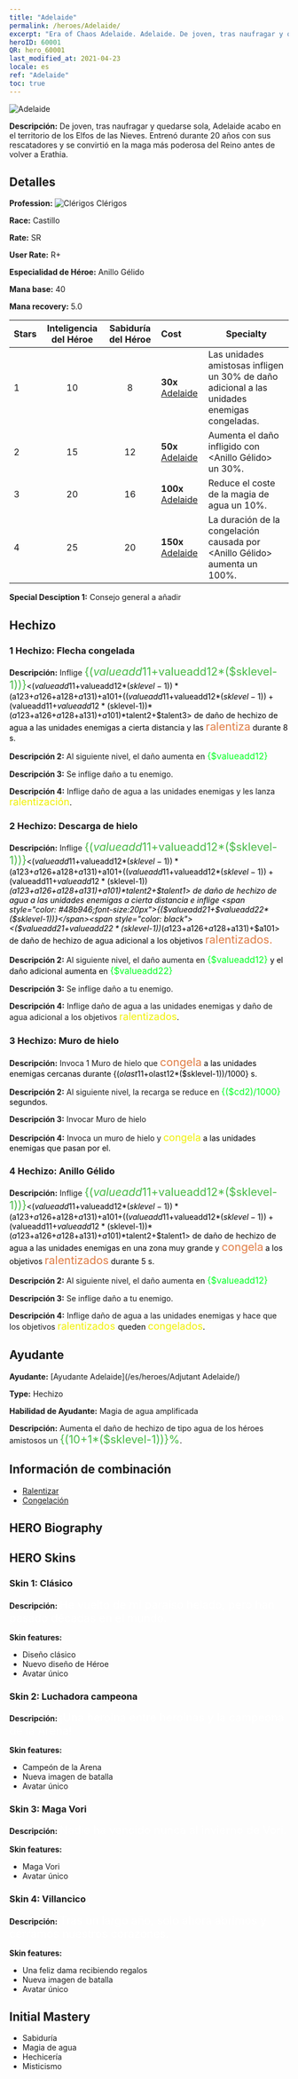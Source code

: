 ```yaml
---
title: "Adelaide"
permalink: /heroes/Adelaide/
excerpt: "Era of Chaos Adelaide. Adelaide. De joven, tras naufragar y quedarse sola, Adelaide acabo en el territorio de los Elfos de las Nieves. Entrenó durante 20 años con sus rescatadores y se convirtió en la maga más poderosa del Reino antes de volver a Erathia."
heroID: 60001
QR: hero_60001
last_modified_at: 2021-04-23
locale: es
ref: "Adelaide"
toc: true
---
```

  ![Adelaide](/images/h/h_Adelaide.jpg)

 **Descripción:** De joven, tras naufragar y quedarse sola, Adelaide acabo en el territorio de los Elfos de las Nieves. Entrenó durante 20 años con sus rescatadores y se convirtió en la maga más poderosa del Reino antes de volver a Erathia.
## Detalles
 **Profession:** ![Clérigos](/images/h/h_prof_2.png) Clérigos

 **Race:** Castillo

 **Rate:** SR

 **User Rate:** R+

 **Especialidad de Héroe:** Anillo Gélido

 **Mana base:** 40

 **Mana recovery:** 5.0


  | Stars | Inteligencia del Héroe | Sabiduría del Héroe | Cost |     Specialty     |
  |---------|:---------------:|:---------------:|:--|--------------------|
  |    1    | 10 | 8 | **30x** [Adelaide](/ItemsES/her_359/) | Las unidades amistosas infligen un 30% de daño adicional a las unidades enemigas congeladas. |
  |    2    | 15 | 12 | **50x** [Adelaide](/ItemsES/her_359/) | Aumenta el daño infligido con <Anillo Gélido> un 30%. |
  |    3    | 20 | 16 | **100x** [Adelaide](/ItemsES/her_359/) | Reduce el coste de la magia de agua un 10%. |
  |    4    | 25 | 20 | **150x** [Adelaide](/ItemsES/her_359/) | La duración de la congelación causada por <Anillo Gélido> aumenta un 100%. |

 **Special Desciption 1:** Consejo general a añadir

## Hechizo
### 1 Hechizo: Flecha congelada
 **Descripción:** Inflige <span style="color: #48b946;font-size:20px">{($valueadd11+$valueadd12*($sklevel-1))}</span><span style="color: black"><($valueadd11+$valueadd12*($sklevel-1))*($a123+$a126+$a128+$a131)+$a101+(($valueadd11+$valueadd12*($sklevel-1))+($valueadd11+$valueadd12*($sklevel-1))*($a123+$a126+$a128+$a131)+$a101)*$talent2+$talent3> de daño de hechizo de agua a las unidades enemigas a cierta distancia y las <span style="color: #e07c44;font-size:20px">ralentiza</span><span style="color: black"> durante 8 s.

 **Descripción 2:** Al siguiente nivel, el daño aumenta en <span style="color: #00ff22;font-size:16px">{$valueadd12}</span><span style="color: black">

 **Descripción 3:** Se inflige daño a tu enemigo.

 **Descripción 4:** Inflige daño de agua a las unidades enemigas y les lanza <span style="color: #f0f000;font-size:18px">ralentización</span><span style="color: black">.

### 2 Hechizo: Descarga de hielo
 **Descripción:** Inflige <span style="color: #48b946;font-size:20px">{($valueadd11+$valueadd12*($sklevel-1))}</span><span style="color: black"><($valueadd11+$valueadd12*($sklevel-1))*($a123+$a126+$a128+$a131)+$a101+(($valueadd11+$valueadd12*($sklevel-1))+($valueadd11+$valueadd12*($sklevel-1))*($a123+$a126+$a128+$a131)+$a101)*$talent2+$talent1> de daño de hechizo de agua a las unidades enemigas a cierta distancia e inflige <span style="color: #48b946;font-size:20px">{($valueadd21+$valueadd22*($sklevel-1))}</span><span style="color: black"><($valueadd21+$valueadd22*($sklevel-1))*($a123+$a126+$a128+$a131)+$a101> de daño de hechizo de agua adicional a los objetivos <span style="color: #e07c44;font-size:20px">ralentizados.</span><span style="color: black">

 **Descripción 2:** Al siguiente nivel, el daño aumenta en <span style="color: #00ff22;font-size:16px">{$valueadd12}</span><span style="color: black"> y el daño adicional aumenta en <span style="color: #00ff22;font-size:16px">{$valueadd22}</span><span style="color: black">

 **Descripción 3:** Se inflige daño a tu enemigo.

 **Descripción 4:** Inflige daño de agua a las unidades enemigas y daño de agua adicional a los objetivos <span style="color: #f0f000;font-size:18px">ralentizados</span><span style="color: black"><span style="color: #48b946;font-size:20px"></span><span style="color: black">.

### 3 Hechizo: Muro de hielo
 **Descripción:** Invoca 1 Muro de hielo que <span style="color: #e07c44;font-size:20px">congela</span><span style="color: black"> a las unidades enemigas cercanas durante {($olast11+$olast12*($sklevel-1))/1000} s.

 **Descripción 2:** Al siguiente nivel, la recarga se reduce en <span style="color: #00ff22;font-size:16px">{($cd2)/1000}</span><span style="color: black"> segundos.

 **Descripción 3:** Invocar Muro de hielo

 **Descripción 4:** Invoca un muro de hielo y <span style="color: #f0f000;font-size:18px">congela</span><span style="color: black"> a las unidades enemigas que pasan por el.

### 4 Hechizo: Anillo Gélido
 **Descripción:** Inflige <span style="color: #48b946;font-size:20px">{($valueadd11+$valueadd12*($sklevel-1))}</span><span style="color: black"><($valueadd11+$valueadd12*($sklevel-1))*($a123+$a126+$a128+$a131)+$a101+(($valueadd11+$valueadd12*($sklevel-1))+($valueadd11+$valueadd12*($sklevel-1))*($a123+$a126+$a128+$a131)+$a101)*$talent2+$talent1> de daño de hechizo de agua a las unidades enemigas en una zona muy grande y <span style="color: #e07c44;font-size:20px">congela</span><span style="color: black"> a los objetivos <span style="color: #e07c44;font-size:20px">ralentizados</span><span style="color: black"> durante 5 s.

 **Descripción 2:** Al siguiente nivel, el daño aumenta en <span style="color: #00ff22;font-size:16px">{$valueadd12}</span><span style="color: black">

 **Descripción 3:** Se inflige daño a tu enemigo.

 **Descripción 4:** Inflige daño de agua a las unidades enemigas y hace que los objetivos <span style="color: #f0f000;font-size:18px">ralentizados </span><span style="color: black">queden <span style="color: #f0f000;font-size:18px">congelados</span><span style="color: black">.


## Ayudante

 **Ayudante:**  [Ayudante Adelaide](/es/heroes/Adjutant Adelaide/) 

 **Type:**  Hechizo 

 **Habilidad de Ayudante:**  Magia de agua amplificada 

 **Descripción:** Aumenta el daño de hechizo de tipo agua de los héroes amistosos un <span style="color: #48b946;font-size:20px">{(10+1*($sklevel-1))}%</span><span style="color: black">.

## Información de combinación

* [Ralentizar](/es/combination/Ralentizar/) 
* [Congelación](/es/combination/Congelación/) 

## HERO Biography

## HERO Skins
### Skin 1: **Clásico**

 **Descripción:** <span style="color: #ffffff;font-size:20px">He vuelto de mi paraíso helado, pero han pasado décadas en el mundo. </span>

 **Skin features:** 

   - Diseño clásico
   - Nuevo diseño de Héroe
   - Avatar único

### Skin 2: **Luchadora campeona**

 **Descripción:** <span style="color: #ffffff;font-size:20px">¡Una heroína entre heroínas y la campeona de la Arena! </span>

 **Skin features:** 

   - Campeón de la Arena
   - Nueva imagen de batalla
   - Avatar único

### Skin 3: **Maga Vori**

 **Descripción:** <span style="color: #ffffff;font-size:20px">Nadie ha vencido nunca al invierno de Vori.</span>

 **Skin features:** 

   - Maga Vori
   - Avatar único

### Skin 4: **Villancico**

 **Descripción:** <span style="color: #ffffff;font-size:20px">Tras un largo año, solo ahora abrimos y cerramos nuestros corazones.</span>

 **Skin features:** 

   - Una feliz dama recibiendo regalos
   - Nueva imagen de batalla
   - Avatar único


## Initial Mastery
   - Sabiduría
   - Magia de agua
   - Hechicería
   - Misticismo
